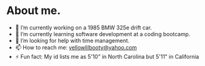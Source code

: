 # About me.

- 🔭 I’m currently working on a 1985 BMW 325e drift car.
- 🌱 I’m currently learning software development at a coding bootcamp.
- 🤔 I’m looking for help with time management.
- 📫 How to reach me: yellowlilbooty@yahoo.com
- ⚡ Fun fact: My id lists me as 5'10" in North Carolina but 5'11" in California 
